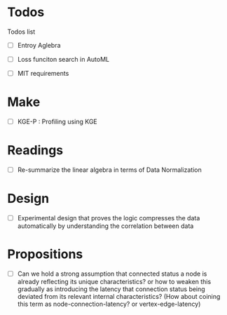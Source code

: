 # Todos
Todos list

- [ ] Entroy Aglebra 
- [ ] Loss funciton search in AutoML

- [ ] MIT requirements

# Make
- [ ] KGE-P : Profiling using KGE

# Readings
- [ ] Re-summarize the linear algebra in terms of Data Normalization

# Design
- [ ] Experimental design that proves the logic compresses the data automatically by understanding the correlation between data

# Propositions
- [ ] Can we hold a strong assumption that connected status a node is already reflecting its unique characteristics? or how to weaken this gradually as introducing the latency that connection status being deviated from its relevant internal characteristics? (How about coining this term as node-connection-latency? or vertex-edge-latency)
